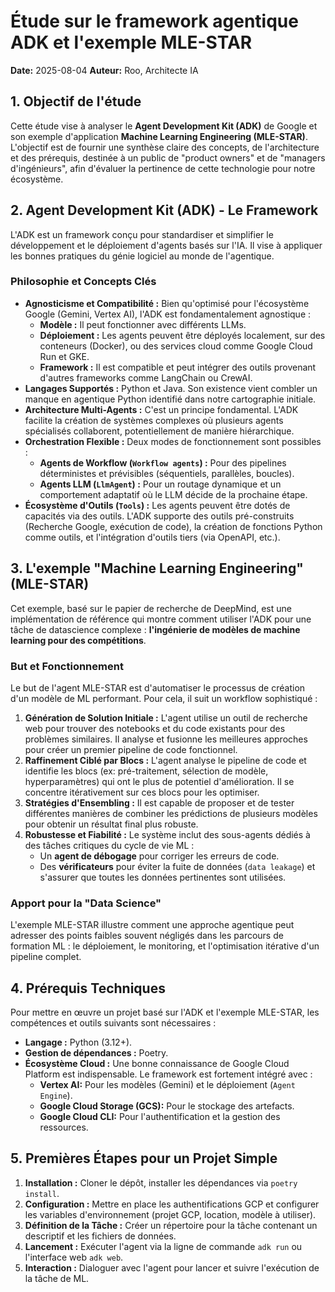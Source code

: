# Étude sur le framework agentique ADK et l'exemple MLE-STAR

**Date:** 2025-08-04
**Auteur:** Roo, Architecte IA

## 1. Objectif de l'étude

Cette étude vise à analyser le **Agent Development Kit (ADK)** de Google et son exemple d'application **Machine Learning Engineering (MLE-STAR)**. L'objectif est de fournir une synthèse claire des concepts, de l'architecture et des prérequis, destinée à un public de "product owners" et de "managers d'ingénieurs", afin d'évaluer la pertinence de cette technologie pour notre écosystème.

## 2. Agent Development Kit (ADK) - Le Framework

L'ADK est un framework conçu pour standardiser et simplifier le développement et le déploiement d'agents basés sur l'IA. Il vise à appliquer les bonnes pratiques du génie logiciel au monde de l'agentique.

### Philosophie et Concepts Clés

- **Agnosticisme et Compatibilité :** Bien qu'optimisé pour l'écosystème Google (Gemini, Vertex AI), l'ADK est fondamentalement agnostique :
    - **Modèle :** Il peut fonctionner avec différents LLMs.
    - **Déploiement :** Les agents peuvent être déployés localement, sur des conteneurs (Docker), ou des services cloud comme Google Cloud Run et GKE.
    - **Framework :** Il est compatible et peut intégrer des outils provenant d'autres frameworks comme LangChain ou CrewAI.
- **Langages Supportés :** Python et Java. Son existence vient combler un manque en agentique Python identifié dans notre cartographie initiale.
- **Architecture Multi-Agents :** C'est un principe fondamental. L'ADK facilite la création de systèmes complexes où plusieurs agents spécialisés collaborent, potentiellement de manière hiérarchique.
- **Orchestration Flexible :** Deux modes de fonctionnement sont possibles :
    - **Agents de Workflow (`Workflow agents`) :** Pour des pipelines déterministes et prévisibles (séquentiels, parallèles, boucles).
    - **Agents LLM (`LlmAgent`) :** Pour un routage dynamique et un comportement adaptatif où le LLM décide de la prochaine étape.
- **Écosystème d'Outils (`Tools`) :** Les agents peuvent être dotés de capacités via des outils. L'ADK supporte des outils pré-construits (Recherche Google, exécution de code), la création de fonctions Python comme outils, et l'intégration d'outils tiers (via OpenAPI, etc.).

## 3. L'exemple "Machine Learning Engineering" (MLE-STAR)

Cet exemple, basé sur le papier de recherche de DeepMind, est une implémentation de référence qui montre comment utiliser l'ADK pour une tâche de datascience complexe : **l'ingénierie de modèles de machine learning pour des compétitions**.

### But et Fonctionnement

Le but de l'agent MLE-STAR est d'automatiser le processus de création d'un modèle de ML performant. Pour cela, il suit un workflow sophistiqué :

1.  **Génération de Solution Initiale :** L'agent utilise un outil de recherche web pour trouver des notebooks et du code existants pour des problèmes similaires. Il analyse et fusionne les meilleures approches pour créer un premier pipeline de code fonctionnel.
2.  **Raffinement Ciblé par Blocs :** L'agent analyse le pipeline de code et identifie les blocs (ex: pré-traitement, sélection de modèle, hyperparamètres) qui ont le plus de potentiel d'amélioration. Il se concentre itérativement sur ces blocs pour les optimiser.
3.  **Stratégies d'Ensembling :** Il est capable de proposer et de tester différentes manières de combiner les prédictions de plusieurs modèles pour obtenir un résultat final plus robuste.
4.  **Robustesse et Fiabilité :** Le système inclut des sous-agents dédiés à des tâches critiques du cycle de vie ML :
    - Un **agent de débogage** pour corriger les erreurs de code.
    - Des **vérificateurs** pour éviter la fuite de données (`data leakage`) et s'assurer que toutes les données pertinentes sont utilisées.

### Apport pour la "Data Science"

L'exemple MLE-STAR illustre comment une approche agentique peut adresser des points faibles souvent négligés dans les parcours de formation ML : le déploiement, le monitoring, et l'optimisation itérative d'un pipeline complet.

## 4. Prérequis Techniques

Pour mettre en œuvre un projet basé sur l'ADK et l'exemple MLE-STAR, les compétences et outils suivants sont nécessaires :

- **Langage :** Python (3.12+).
- **Gestion de dépendances :** Poetry.
- **Écosystème Cloud :** Une bonne connaissance de Google Cloud Platform est indispensable. Le framework est fortement intégré avec :
    - **Vertex AI:** Pour les modèles (Gemini) et le déploiement (`Agent Engine`).
    - **Google Cloud Storage (GCS):** Pour le stockage des artefacts.
    - **Google Cloud CLI:** Pour l'authentification et la gestion des ressources.

## 5. Premières Étapes pour un Projet Simple

1.  **Installation :** Cloner le dépôt, installer les dépendances via `poetry install`.
2.  **Configuration :** Mettre en place les authentifications GCP et configurer les variables d'environnement (projet GCP, location, modèle à utiliser).
3.  **Définition de la Tâche :** Créer un répertoire pour la tâche contenant un descriptif et les fichiers de données.
4.  **Lancement :** Exécuter l'agent via la ligne de commande `adk run` ou l'interface web `adk web`.
5.  **Interaction :** Dialoguer avec l'agent pour lancer et suivre l'exécution de la tâche de ML.
